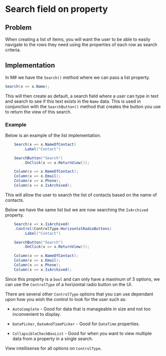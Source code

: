 # Search field on property

## Problem

When creating a list of items, you will want the user to be able to easily navigate to the rows they need using the properties of each row as search criteria.

## Implementation

In M# we have the `Search()` method where we can pass a list property.

```csharp
Search(x => x.Name);
```

This will then create as default, a search field where a user can type in text and search to see if this text exists in the `Name` data.  This is used in conjunction with the `SearchButton()` method that creates the button you use to return the view of this search.

### Example

Below is an example of the list implementation.

```csharp
    Search(x => x.NameOfContact)
        .Label("Contact")

    SearchButton("Search")
        .OnClick(x => x.ReturnView());

    Column(x => x.NameOfContact);
    Column(x => x.Email);
    Column(x => x.Phone);
    Column(x => x.IsArchived);
```

This will allow the user to search the list of contacts based on the name of contacts.

Below we have the same list but we are now searching the `IsArchived` property. 

```csharp
    Search(x => x.IsArchived)
    .Control(ControlType.HorizontalRadioButtons)
        .Label("Contact")

    SearchButton("Search")
        .OnClick(x => x.ReturnView());

    Column(x => x.NameOfContact);
    Column(x => x.Email);
    Column(x => x.Phone);
    Column(x => x.IsArchived);
```

 Since this property is a `bool` and can only have a maximum of 3 options, we can use the `ControlType` of a horizontal radio button on the UI.

 There are several other `ControlType` options that you can use dependant upon how you wish the control to look for the user such as:

* `AutoComplete` - Good for data that is manageable in size and not too inconvenient to display.

* `DatePicker`, `DateAndTimePicker` - Good for `DateTime` properties.

* `CollapsibleCheckBoxList` - Good for when you want to view multiple data from a property in a single search.

View intellisense for all options on `ControlType`.
